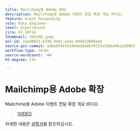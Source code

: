 ```yaml
---
title: Mailchimp용 Adobe 확장
description: Mailchimp용 Adobe 이벤트 전달 확장 개요 비디오.
feature: Event Forwarding
role: Data Engineer
level: Experienced
jira: KT-10714
thumbnail: 345140.jpeg
exl-id: 2aad8921-6330-4e81-ad3a-044423889abd
source-git-commit: adbe8f4476340abddebbf9231e3dde44ba328063
workflow-type: tm+mt
source-wordcount: '44'
ht-degree: 15%

---
```


# Mailchimp용 Adobe 확장

Mailchimp용 Adobe 이벤트 전달 확장 개요 비디오.

>[!VIDEO](https://video.tv.adobe.com/v/345140/?quality=12&learn=on)

자세한 내용은 [설명서](https://experienceleague.adobe.com/docs/experience-platform/tags/extensions/adobe/mailchimp-edge/overview.html)를 참조하십시오.
